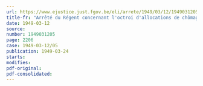 ```yaml
---
url: https://www.ejustice.just.fgov.be/eli/arrete/1949/03/12/1949031205/justel
title-fr: "Arrêté du Régent concernant l'octroi d'allocations de chômage par le Fonds provisoire de soutien des chômeurs aux ouvriers saisonniers"
date: 1949-03-12
source:
number: 1949031205
page: 2206
case: 1949-03-12/05
publication: 1949-03-24
starts:
modifies:
pdf-original:
pdf-consolidated:
---
```


